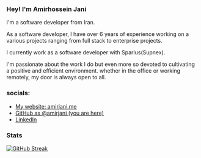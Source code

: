 ### Hey! I'm __Amirhossein Jani__

I'm a software developer from Iran.

As a software developer, I have over 6 years of experience working on a various projects ranging from full stack to enterprise projects.

I currently work as a software developer with Sparlus(Supnex).

I'm passionate about the work I do but even more so devoted to cultivating a positive and efficient environment. whether in the office or working remotely, my door is always open to all.

### socials:

* [My website: amirjani.me](https://amirjani.me/)
* [GitHub as @amirjani (you are here)](https://github.com/amirjani)
* [LinkedIn](https://linkedin.com/in/amir-jani)

### Stats
[![GitHub Streak](https://streak-stats.demolab.com?user=amirjani&theme=nord&hide_border=true&date_format=j%20M%5B%20Y%5D)](https://git.io/streak-stats)
